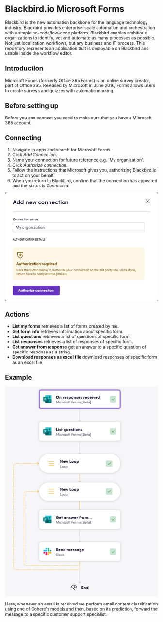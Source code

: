 # Blackbird.io Microsoft Forms

Blackbird is the new automation backbone for the language technology industry. Blackbird provides enterprise-scale automation and orchestration with a simple no-code/low-code platform. Blackbird enables ambitious organizations to identify, vet and automate as many processes as possible. Not just localization workflows, but any business and IT process. This repository represents an application that is deployable on Blackbird and usable inside the workflow editor.

## Introduction

<!-- begin docs -->

Microsoft Forms (formerly Office 365 Forms) is an online survey creator, part of Office 365. Released by Microsoft in June 2016, Forms allows users to create surveys and quizzes with automatic marking.

## Before setting up

Before you can connect you need to make sure that you have a Microsoft 365 account.

## Connecting

1. Navigate to apps and search for Microsoft Forms.
2. Click _Add Connection_.
3. Name your connection for future reference e.g. 'My organization'.
4. Click _Authorize connection_.
5. Follow the instructions that Microsoft gives you, authorizing Blackbird.io to act on your behalf. 
6. When you return to Blackbird, confirm that the connection has appeared and the status is _Connected_.

![Connecting](image/README/connecting.png)

## Actions

- **List my forms** retrieves a list of forms created by me.
- **Get form info** retrieves information about specific form.
- **List questions** retrieves a list of questions of specific form.
- **List responses** retrieves a list of responses of specific form.
- **Get answer from response** get an answer to a specific question of specific response as a string
- **Download responses as excel file** download responses of specific form as an excel file

## Example

![example](image/README/example.png)

Here, whenever an email is received we perform email content classification using one of Cohere's models and then, based on its prediction, forward the message to a specific customer support specialist.

<!-- end docs -->
